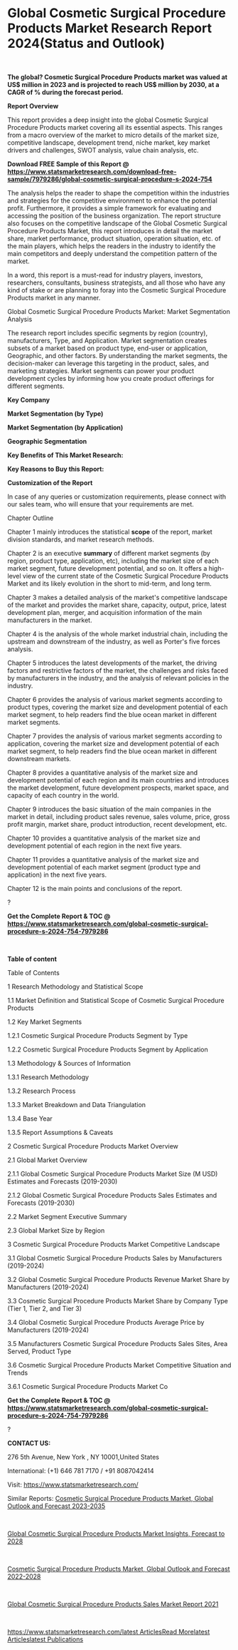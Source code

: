 <h1>Global Cosmetic Surgical Procedure Products Market Research Report 2024(Status and Outlook)</h1><br/><p><strong>The global? Cosmetic Surgical Procedure Products market was valued at US$ million in 2023 and is projected to reach US$ million by 2030, at a <strong>CAGR</strong> of % during the forecast period.</strong></p>
 
 
 
 <p><strong>Report Overview</strong></p>
 
 
 
 <p>This report provides a deep insight into the global Cosmetic Surgical Procedure Products market covering all its essential aspects. This ranges from a macro overview of the market to micro details of the market size, competitive landscape, development trend, niche market, key market drivers and challenges, SWOT analysis, value chain analysis, etc.</p>
 
 
 
 <p><strong>Download FREE Sample of this Report @ <a href="https://www.statsmarketresearch.com/download-free-sample/7979286/global-cosmetic-surgical-procedure-s-2024-754">https://www.statsmarketresearch.com/download-free-sample/7979286/global-cosmetic-surgical-procedure-s-2024-754</a></strong></p>
 
 
 
 <p>The analysis helps the reader to shape the competition within the industries and strategies for the competitive environment to enhance the potential profit. Furthermore, it provides a simple framework for evaluating and accessing the position of the business organization. The report structure also focuses on the competitive landscape of the Global Cosmetic Surgical Procedure Products Market, this report introduces in detail the market share, market performance, product situation, operation situation, etc. of the main players, which helps the readers in the industry to identify the main competitors and deeply understand the competition pattern of the market.</p>
 
 
 
 <p>In a word, this report is a must-read for industry players, investors, researchers, consultants, business strategists, and all those who have any kind of stake or are planning to foray into the Cosmetic Surgical Procedure Products market in any manner.</p>
 
 
 
 <p>Global Cosmetic Surgical Procedure Products Market: Market Segmentation Analysis</p>
 
 
 
 <p>The research report includes specific segments by region (country), manufacturers, Type, and Application. Market segmentation creates subsets of a market based on product type, end-user or application, Geographic, and other factors. By understanding the market segments, the decision-maker can leverage this targeting in the product, sales, and marketing strategies. Market segments can power your product development cycles by informing how you create product offerings for different segments.</p>
 
 
 
 <p><strong>Key Company</strong></p>
 
 
 
 <p><strong>Market Segmentation (by Type)</strong></p>
 
 
 
 <p><strong>Market Segmentation (<strong>by Application</strong>)</strong></p>
 
 
 
 <p><strong>Geographic Segmentation</strong></p>
 
 
 
 <p><strong>Key Benefits of This Market Research:</strong></p>
 
 
 
 <p><strong>Key <strong>Reasons to Buy</strong> this Report:</strong></p>
 
 
 
 <p><strong>Customization of the Report</strong></p>
 
 
 
 <p>In case of any queries or customization requirements, please connect with our sales team, who will ensure that your requirements are met.</p>
 
 
 
 <p>Chapter Outline</p>
 
 
 
 <p>Chapter 1 mainly introduces the statistical <strong>scope</strong> of the report, market division standards, and market research methods.</p>
 
 
 
 <p>Chapter 2 is an executive <strong>summary</strong> of different market segments (by region, product type, application, etc), including the market size of each market segment, future development potential, and so on. It offers a high-level view of the current state of the Cosmetic Surgical Procedure Products Market and its likely evolution in the short to mid-term, and long term.</p>
 
 
 
 <p>Chapter 3 makes a detailed analysis of the market&#39;s competitive landscape of the market and provides the market share, capacity, output, price, latest development plan, merger, and acquisition information of the main manufacturers in the market.</p>
 
 
 
 <p>Chapter 4 is the analysis of the whole market industrial chain, including the upstream and downstream of the industry, as well as Porter&#39;s five forces analysis.</p>
 
 
 
 <p>Chapter 5 introduces the latest developments of the market, the driving factors and restrictive factors of the market, the challenges and risks faced by manufacturers in the industry, and the analysis of relevant policies in the industry.</p>
 
 
 
 <p>Chapter 6 provides the analysis of various market segments according to product types, covering the market size and development potential of each market segment, to help readers find the blue ocean market in different market segments.</p>
 
 
 
 <p>Chapter 7 provides the analysis of various market segments according to application, covering the market size and development potential of each market segment, to help readers find the blue ocean market in different downstream markets.</p>
 
 
 
 <p>Chapter 8 provides a quantitative analysis of the market size and development potential of each region and its main countries and introduces the market development, future development prospects, market space, and capacity of each country in the world.</p>
 
 
 
 <p>Chapter 9 introduces the basic situation of the main companies in the market in detail, including product sales revenue, sales volume, price, gross profit margin, market share, product introduction, recent development, etc.</p>
 
 
 
 <p>Chapter 10 provides a quantitative analysis of the market size and development potential of each region in the next five years.</p>
 
 
 
 <p>Chapter 11 provides a quantitative analysis of the market size and development potential of each market segment (product type and application) in the next five years.</p>
 
 
 
 <p>Chapter 12 is the main points and conclusions of the report.</p>
 
 
 
 <p>? </p>
 
 
 
 <div><b>Get the Complete Report & TOC @ <a href="https://www.statsmarketresearch.com/global-cosmetic-surgical-procedure-s-2024-754-7979286">https://www.statsmarketresearch.com/global-cosmetic-surgical-procedure-s-2024-754-7979286</a></b></div>
 
 
 
 <p><br />
 
 <b>Table of content</b></p>
 
 
 
 <p>Table of Contents<br />
 
 1 Research Methodology and Statistical Scope<br />
 
 1.1 Market Definition and Statistical Scope of Cosmetic Surgical Procedure Products<br />
 
 1.2 Key Market Segments<br />
 
 1.2.1 Cosmetic Surgical Procedure Products Segment by Type<br />
 
 1.2.2 Cosmetic Surgical Procedure Products Segment by Application<br />
 
 1.3 Methodology & Sources of Information<br />
 
 1.3.1 Research Methodology<br />
 
 1.3.2 Research Process<br />
 
 1.3.3 Market Breakdown and Data Triangulation<br />
 
 1.3.4 Base Year<br />
 
 1.3.5 Report Assumptions & Caveats<br />
 
 2 Cosmetic Surgical Procedure Products Market Overview<br />
 
 2.1 Global Market Overview<br />
 
 2.1.1 Global Cosmetic Surgical Procedure Products Market Size (M USD) Estimates and Forecasts (2019-2030)<br />
 
 2.1.2 Global Cosmetic Surgical Procedure Products Sales Estimates and Forecasts (2019-2030)<br />
 
 2.2 Market Segment Executive Summary<br />
 
 2.3 Global Market Size by Region<br />
 
 3 Cosmetic Surgical Procedure Products Market Competitive Landscape<br />
 
 3.1 Global Cosmetic Surgical Procedure Products Sales by Manufacturers (2019-2024)<br />
 
 3.2 Global Cosmetic Surgical Procedure Products Revenue Market Share by Manufacturers (2019-2024)<br />
 
 3.3 Cosmetic Surgical Procedure Products Market Share by Company Type (Tier 1, Tier 2, and Tier 3)<br />
 
 3.4 Global Cosmetic Surgical Procedure Products Average Price by Manufacturers (2019-2024)<br />
 
 3.5 Manufacturers Cosmetic Surgical Procedure Products Sales Sites, Area Served, Product Type<br />
 
 3.6 Cosmetic Surgical Procedure Products Market Competitive Situation and Trends<br />
 
 3.6.1 Cosmetic Surgical Procedure Products Market Co</p>
 
 
 
 <div><b>Get the Complete Report & TOC @ <a href="https://www.statsmarketresearch.com/global-cosmetic-surgical-procedure-s-2024-754-7979286">https://www.statsmarketresearch.com/global-cosmetic-surgical-procedure-s-2024-754-7979286</a></b></div>
 
 
 
 <p>? </p>
 
 
 
 <p><b>CONTACT US:</b><br />
 
 276 5th Avenue, New York , NY 10001,United States<br />
 
 International: (+1) 646 781 7170 / +91 8087042414<br />
 
 Visit: <a href="https://www.statsmarketresearch.com/">https://www.statsmarketresearch.com/</a><br />
 
 Similar Reports: <a href="https://www.statsmarketresearch.com/global-cosmetic-surgical-procedure-s-2024-754-7979286">Cosmetic Surgical Procedure Products Market, Global Outlook and Forecast 2023-2035</a><br />
 
 <br />
 
 <a href="https://www.statsmarketresearch.com/global-cosmetic-surgical-procedure-s-2024-754-7979286">Global Cosmetic Surgical Procedure Products Market Insights, Forecast to 2028</a><br />
 
 <br />
 
 <a href="https://www.statsmarketresearch.com/global-cosmetic-surgical-procedure-s-2024-754-7979286">Cosmetic Surgical Procedure Products Market, Global Outlook and Forecast 2022-2028</a><br />
 
 <br />
 
 <a href="https://www.statsmarketresearch.com/global-cosmetic-surgical-procedure-s-2024-754-7979286">Global Cosmetic Surgical Procedure Products Sales Market Report 2021</a><br />
 
 <br />
 
 <a href="https://gyeongbokgung.com">https://www.statsmarketresearch.com/</a><a href="https://hallyeomaritime.com">latest Articles</a><a href="https://jingwansa.com">Read More</a><a href="https://nguoiviet.jp/">latest Articles</a><a href="https://www.intelmarketresearch.com/">latest Publications</a></p>